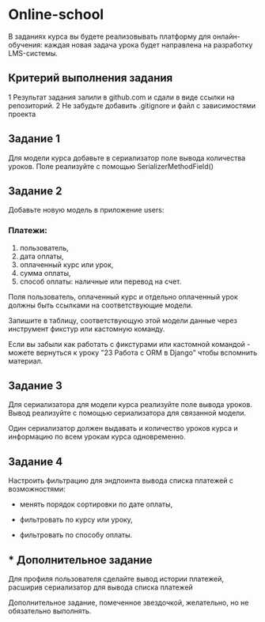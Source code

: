# Online-school

В заданиях курса вы будете реализовывать платформу для онлайн-обучения: каждая новая задача урока будет направлена на разработку LMS-системы.

## Критерий выполнения задания
1 Результат задания залили в github.com и сдали в виде ссылки на репозиторий.
2 Не забудьте добавить .gitignore и файл с зависимостями проекта

## Задание 1
Для модели курса добавьте в сериализатор поле вывода количества уроков. 
Поле реализуйте с помощью 
SerializerMethodField()

## Задание 2
Добавьте новую модель в приложение users:

### Платежи:
  1. пользователь,
  2. дата оплаты,
  3. оплаченный курс или урок,
  4. сумма оплаты,
  5. способ оплаты: наличные или перевод на счет.

Поля пользователь, оплаченный курс и 
отдельно оплаченный урок должны быть ссылками на соответствующие модели.

Запишите в таблицу, соответствующую этой модели данные через инструмент фикстур или 
кастомную команду.

Если вы забыли как работать с фикстурами или кастомной командой - можете вернуться к 
уроку "23 Работа с ORM в Django" чтобы вспомнить материал.

## Задание 3
Для сериализатора для модели курса реализуйте поле вывода уроков. 
Вывод реализуйте с помощью сериализатора для связанной модели.

Один сериализатор должен выдавать и количество уроков курса и 
информацию по всем урокам курса одновременно.

## Задание 4
Настроить фильтрацию для эндпоинта вывода списка платежей с возможностями:

* менять порядок сортировки по дате оплаты,

* фильтровать по курсу или уроку,

* фильтровать по способу оплаты.

## * Дополнительное задание
Для профиля пользователя сделайте вывод истории платежей, 
расширив сериализатор для вывода списка платежей

Дополнительное задание, помеченное звездочкой, желательно, но не обязательно выполнять.
